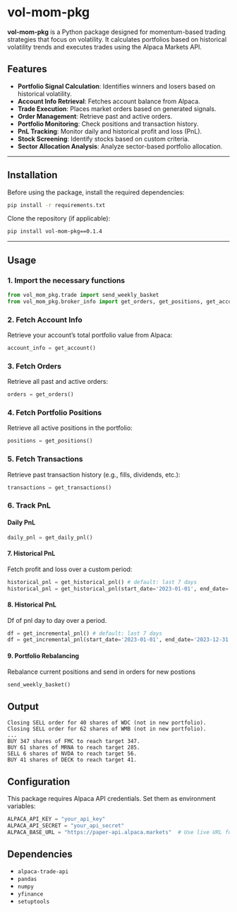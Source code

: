 # **vol-mom-pkg** 

**vol-mom-pkg** is a Python package designed for momentum-based trading strategies that focus on volatility. It calculates portfolios based on historical volatility trends and executes trades using the Alpaca Markets API.

## **Features**
- **Portfolio Signal Calculation**: Identifies winners and losers based on historical volatility.
- **Account Info Retrieval**: Fetches account balance from Alpaca.
- **Trade Execution**: Places market orders based on generated signals.
- **Order Management**: Retrieve past and active orders.
- **Portfolio Monitoring**: Check positions and transaction history.
- **PnL Tracking**: Monitor daily and historical profit and loss (PnL).
- **Stock Screening**: Identify stocks based on custom criteria.
- **Sector Allocation Analysis**: Analyze sector-based portfolio allocation.

---

## **Installation**
Before using the package, install the required dependencies:

```bash
pip install -r requirements.txt
```

Clone the repository (if applicable):

```bash
pip install vol-mom-pkg==0.1.4
```

---

## **Usage**
### **1. Import the necessary functions**
```python
from vol_mom_pkg.trade import send_weekly_basket
from vol_mom_pkg.broker_info import get_orders, get_positions, get_account, get_daily_pnl, get_historical_pnl, get_transactions
```

### **2. Fetch Account Info**
Retrieve your account’s total portfolio value from Alpaca:
```python
account_info = get_account()
```

### **3. Fetch Orders**
Retrieve all past and active orders:
```python
orders = get_orders()
```

### **4. Fetch Portfolio Positions**
Retrieve all active positions in the portfolio:
```python
positions = get_positions()
```

### **5. Fetch Transactions**
Retrieve past transaction history (e.g., fills, dividends, etc.):
```python
transactions = get_transactions()
```

### **6. Track PnL**
#### **Daily PnL**
```python
daily_pnl = get_daily_pnl()
```

#### **7. Historical PnL**
Fetch profit and loss over a custom period:
```python
historical_pnl = get_historical_pnl() # default: last 7 days
historical_pnl = get_historical_pnl(start_date='2023-01-01', end_date='2023-12-31', timeframe='1D')
```

#### **8. Historical PnL**
Df of pnl day to day over a period. 
```python
df = get_incremental_pnl() # default: last 7 days
df = get_incremental_pnl(start_date='2023-01-01', end_date='2023-12-31', timeframe='1D')
```

#### **9. Portfolio Rebalancing**
Rebalance current positions and send in orders for new postions
```python
send_weekly_basket()
```
Output
------------------
```pythonClosing SELL order for 442 shares of WBA (not in new portfolio).
Closing SELL order for 40 shares of WDC (not in new portfolio).
Closing SELL order for 62 shares of WMB (not in new portfolio).
...
BUY 347 shares of FMC to reach target 347.
BUY 61 shares of MRNA to reach target 285.
SELL 6 shares of NVDA to reach target 56.
BUY 41 shares of DECK to reach target 41.
```

## **Configuration**
This package requires Alpaca API credentials. Set them as environment variables:
```python
ALPACA_API_KEY = "your_api_key"
ALPACA_API_SECRET = "your_api_secret"
ALPACA_BASE_URL = "https://paper-api.alpaca.markets"  # Use live URL for real trading
```


## **Dependencies**
- `alpaca-trade-api`
- `pandas`
- `numpy`
- `yfinance`
- `setuptools`

